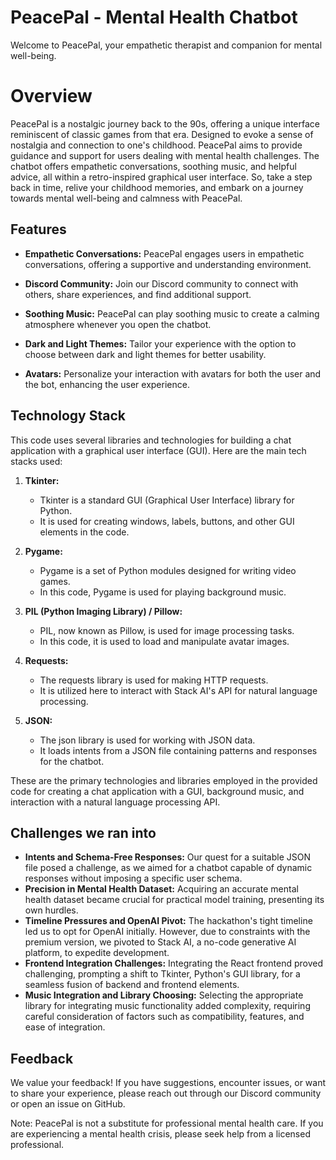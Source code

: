 # PeacePal - Mental Health Chatbot
Welcome to PeacePal, your empathetic therapist and companion for mental well-being.

# Overview
PeacePal is a nostalgic journey back to the 90s, offering a unique interface reminiscent of classic games from that era. Designed to evoke a sense of nostalgia and connection to one's childhood. PeacePal aims to provide guidance and support for users dealing with mental health challenges. The chatbot offers empathetic conversations, soothing music, and helpful advice, all within a retro-inspired graphical user interface. So, take a step back in time, relive your childhood memories, and embark on a journey towards mental well-being and calmness with PeacePal.

## Features
- **Empathetic Conversations:** PeacePal engages users in empathetic conversations, offering a supportive and understanding environment.

- **Discord Community:** Join our Discord community to connect with others, share experiences, and find additional support.

- **Soothing Music:** PeacePal can play soothing music to create a calming atmosphere whenever you open the chatbot.

- **Dark and Light Themes:** Tailor your experience with the option to choose between dark and light themes for better usability.

- **Avatars:** Personalize your interaction with avatars for both the user and the bot, enhancing the user experience.

## Technology Stack
This code uses several libraries and technologies for building a chat application with a graphical user interface (GUI). Here are the main tech stacks used:

1. **Tkinter:**
   - Tkinter is a standard GUI (Graphical User Interface) library for Python.
   - It is used for creating windows, labels, buttons, and other GUI elements in the code.

2. **Pygame:**
   - Pygame is a set of Python modules designed for writing video games.
   - In this code, Pygame is used for playing background music.

3. **PIL (Python Imaging Library) / Pillow:**
   - PIL, now known as Pillow, is used for image processing tasks.
   - In this code, it is used to load and manipulate avatar images.

4. **Requests:**
   - The requests library is used for making HTTP requests.
   - It is utilized here to interact with Stack AI's API for natural language processing.

5. **JSON:**
   - The json library is used for working with JSON data.
   - It loads intents from a JSON file containing patterns and responses for the chatbot.

These are the primary technologies and libraries employed in the provided code for creating a chat application with a GUI, background music, and interaction with a natural language processing API.
## Challenges we ran into
- **Intents and Schema-Free Responses:** Our quest for a suitable JSON file posed a challenge, as we aimed for a chatbot capable of dynamic responses without imposing a specific user schema.
- **Precision in Mental Health Dataset:** Acquiring an accurate mental health dataset became crucial for practical model training, presenting its own hurdles.
- **Timeline Pressures and OpenAI Pivot:** The hackathon's tight timeline led us to opt for OpenAI initially. However, due to constraints with the premium version, we pivoted to Stack AI, a no-code generative AI platform, to expedite development. 
- **Frontend Integration Challenges:** Integrating the React frontend proved challenging, prompting a shift to Tkinter, Python's GUI library, for a seamless fusion of backend and frontend elements.
- **Music Integration and Library Choosing:** Selecting the appropriate library for integrating music functionality added complexity, requiring careful consideration of factors such as compatibility, features, and ease of integration.

## Feedback
We value your feedback! If you have suggestions, encounter issues, or want to share your experience, please reach out through our Discord community or open an issue on GitHub.

Note: PeacePal is not a substitute for professional mental health care. If you are experiencing a mental health crisis, please seek help from a licensed professional.

